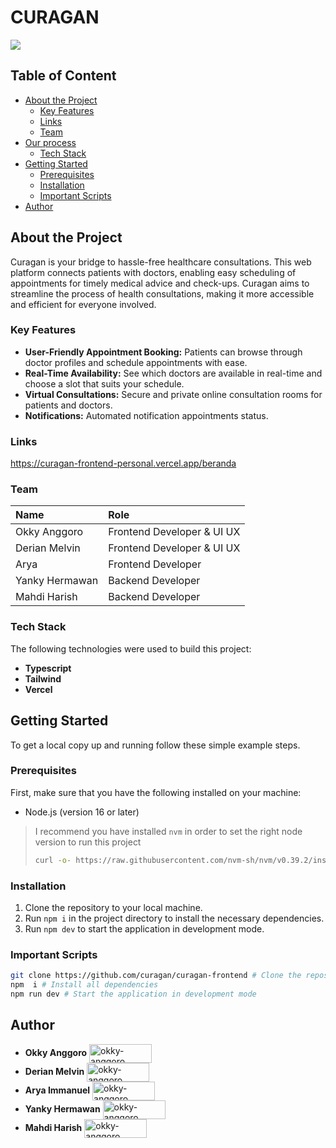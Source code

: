 # CURAGAN
![](https://res.cloudinary.com/djudfrj8s/image/upload/v1699534150/curagan/curagan_Phone_i1noo3.png)
## Table of Content

- [About the Project](#about-the-project)
  - [Key Features](#Key-Features)
  - [Links](#Links)
  - [Team](#Team)
- [Our process](#Our-process)
  - [Tech Stack](#tech-stack)
- [Getting Started](#getting-started)
  - [Prerequisites](#prerequisites)
  - [Installation](#installation)
  - [Important Scripts](#important-scripts)
- [Author](#author)

## About the Project

Curagan is your bridge to hassle-free healthcare consultations. This web platform connects patients with doctors, enabling easy scheduling of appointments for timely medical advice and check-ups.
Curagan aims to streamline the process of health consultations, making it more accessible and efficient for everyone involved.

### Key Features

- **User-Friendly Appointment Booking:** Patients can browse through doctor profiles and schedule appointments with ease.
- **Real-Time Availability:** See which doctors are available in real-time and choose a slot that suits your schedule.
- **Virtual Consultations:** Secure and private online consultation rooms for patients and doctors.
- **Notifications:** Automated notification appointments status.

### Links

https://curagan-frontend-personal.vercel.app/beranda

### Team

| Name          | Role                       |
| :------------ | :------------------------- |
| Okky Anggoro  | Frontend Developer & UI UX |
| Derian Melvin | Frontend Developer & UI UX |
| Arya          | Frontend Developer         |
| Yanky Hermawan         | Backend Developer         |
| Mahdi Harish         | Backend Developer         |

### Tech Stack

The following technologies were used to build this project:

- **Typescript**
- **Tailwind**
- **Vercel**

## Getting Started

To get a local copy up and running follow these simple example steps.

### Prerequisites

First, make sure that you have the following installed on your machine:

- Node.js (version 16 or later)

> I recommend you have installed `nvm` in order to set the right node version to run this project
>
> ```sh
> curl -o- https://raw.githubusercontent.com/nvm-sh/nvm/v0.39.2/install.sh | bash
> ```

### Installation

1. Clone the repository to your local machine.
1. Run `npm i` in the project directory to install the necessary dependencies.
1. Run `npm dev` to start the application in development mode.

### Important Scripts

```sh
git clone https://github.com/curagan/curagan-frontend # Clone the repository
npm  i # Install all dependencies
npm run dev # Start the application in development mode
```

## Author

- **Okky Anggoro**
  <a href="https://github.com/anggr" target="blank"><img align="center" src="https://img.shields.io/badge/GitHub-100000?style=for-the-badge&logo=github&logoColor=white" alt="okky-anggoro" height="30" width="100" /></a>
- **Derian Melvin**
  <a href="https://github.com/DerianMelvin" target="blank"><img align="center" src="https://img.shields.io/badge/GitHub-100000?style=for-the-badge&logo=github&logoColor=white" alt="okky-anggoro" height="30" width="100" /></a>
- **Arya Immanuel**
  <a href="https://github.com/aryaimmanuel" target="blank"><img align="center" src="https://img.shields.io/badge/GitHub-100000?style=for-the-badge&logo=github&logoColor=white" alt="okky-anggoro" height="30" width="100" /></a>
- **Yanky Hermawan**
  <a href="https://github.com/yankyhermawan" target="blank"><img align="center" src="https://img.shields.io/badge/GitHub-100000?style=for-the-badge&logo=github&logoColor=white" alt="okky-anggoro" height="30" width="100" /></a>
- **Mahdi Harish**
  <a href="https://github.com/mahdiharish" target="blank"><img align="center" src="https://img.shields.io/badge/GitHub-100000?style=for-the-badge&logo=github&logoColor=white" alt="okky-anggoro" height="30" width="100" /></a>
